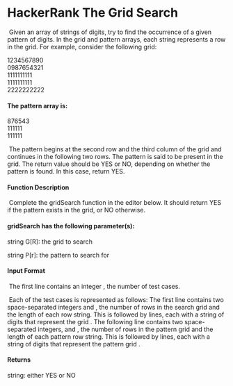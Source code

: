 # HackerRank The Grid Search

 Given an array of strings of digits, try to find the occurrence of a given pattern of digits. In the grid and pattern arrays, each string represents a row in the grid. For example, consider the following grid:

1234567890  
0987654321  
1111111111  
1111111111  
2222222222  
#### The pattern array is:

876543  
111111  
111111

 The pattern begins at the second row and the third column of the grid and continues in the following two rows. The pattern is said to be present in the grid. The return value should be YES or NO, depending on whether the pattern is found. In this case, return YES.

#### Function Description

 Complete the gridSearch function in the editor below. It should return YES if the pattern exists in the grid, or NO otherwise.

#### gridSearch has the following parameter(s):

string G[R]: the grid to search

string P[r]: the pattern to search for

#### Input Format

 The first line contains an integer , the number of test cases.

 Each of the  test cases is represented as follows:
The first line contains two space-separated integers  and , the number of rows in the search grid  and the length of each row string.
This is followed by  lines, each with a string of  digits that represent the grid .
The following line contains two space-separated integers,  and , the number of rows in the pattern grid  and the length of each pattern row string.
This is followed by  lines, each with a string of  digits that represent the pattern grid .

#### Returns

string: either YES or NO